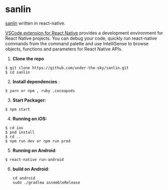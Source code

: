 # sanlin
[sanlin](https://github.com/under-the-sky/sanlin) written in react-native.


[VSCode extension for React Native](https://github.com/Microsoft/vscode-react-native) provides a development environment for React Native projects. You can debug your code, quickly run react-native commands from the command palette and use IntelliSense to browse objects, functions and parameters for React Native APIs.

1. **Clone the repo**

  ```
  $ git clone https://github.com/under-the-sky/sanlin.git
  $ cd sanlin
  ```

2. **Install dependencies** :

  ```
  $ yarn or npm , ruby ,cocoapods
  ```

3. **Start Packager:**

  ```
  $ npm start
  ```

4. **Running on iOS:**

  ```
  $ cd ios
  $ pod install
  $ cd ..
  $ npm run dev or npm run prod
  ```
  
5. **Running on Android**:

  ```
  $ react-native run-android
  ```

6. **build on Android**:
   ```
   cd android
   sudo ./gradlew assembleRelease

   ```

